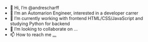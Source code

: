 - 👋 Hi, I’m @andrescharff
- 👀 I’m an Automarion Engineer, interested in a developer carrer
- 🌱 I’m currently working with frontend HTML/CSS/JavaScript and studying Python for backend
- 💞️ I’m looking to collaborate on ...
- 📫 How to reach me [...](https://www.linkedin.com/in/andrescharff/)

<!---
andrescharff/andrescharff is a ✨ special ✨ repository because its `README.md` (this file) appears on your GitHub profile.
You can click the Preview link to take a look at your changes.
--->
